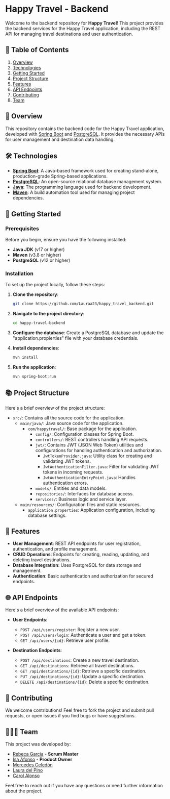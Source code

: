 # Happy Travel - Backend

Welcome to the backend repository for **Happy Travel**! This project provides the backend services for the Happy Travel application, including the REST API for managing travel destinations and user authentication.

## 📑 Table of Contents

1. [Overview](#-overview)
2. [Technologies](#-technologies)
3. [Getting Started](#-getting-started)
4. [Project Structure](#-project-structure)
5. [Features](#-features)
6. [API Endpoints](#-api-endpoints)
7. [Contributing](#-contributing)
8. [Team](#-team)

## 🧭 Overview

This repository contains the backend code for the Happy Travel application, developed with [Spring Boot](https://spring.io/projects/spring-boot) and [PostgreSQL](https://www.postgresql.org/). It provides the necessary APIs for user management and destination data handling.

## 🛠️ Technologies

- **[Spring Boot](https://spring.io/projects/spring-boot)**: A Java-based framework used for creating stand-alone, production-grade Spring-based applications.
- **[PostgreSQL](https://www.postgresql.org/)**: An open-source relational database management system.
- **[Java](https://www.oracle.com/java/)**: The programming language used for backend development.
- **[Maven](https://maven.apache.org/)**: A build automation tool used for managing project dependencies.

## 🚀 Getting Started

### Prerequisites

Before you begin, ensure you have the following installed:

- **Java JDK** (v17 or higher)
- **Maven** (v3.8 or higher)
- **PostgreSQL** (v12 or higher)

### Installation

To set up the project locally, follow these steps:

1. **Clone the repository**:
   ```bash
   git clone https://github.com/Lauraa23/happy_travel_backend.git

2. **Navigate to the project directory**:
   ```bash
   cd happy-travel-backend

3. **Configure the database**:
    Create a PostgreSQL database and update the "application.propierties" file with your database credentials.

4. **Install dependencies**:
   ```bash
   mvn install

5. **Run the application**:
   ```bash
   mvn spring-boot:run

## 📚 Project Structure

Here's a brief overview of the project structure:

- `src/`: Contains all the source code for the application.
  - `main/java/`: Java source code for the application.
    - `com/happytravel/`: Base package for the application.
      - `config/`: Configuration classes for Spring Boot.
      - `controllers/`: REST controllers handling API requests.
      - `jwt/`: Contains JWT (JSON Web Token) utilities and configurations for handling authentication and authorization.
        - `JwtTokenProvider.java`: Utility class for creating and validating JWT tokens.
        - `JwtAuthenticationFilter.java`: Filter for validating JWT tokens in incoming requests.
        - `JwtAuthenticationEntryPoint.java`: Handles authentication errors.
      - `models/`: Entities and data models.
      - `repositories/`: Interfaces for database access.
      - `services/`: Business logic and service layer.
  - `main/resources/`: Configuration files and static resources.
    - `application.properties`: Application configuration, including database settings.

## 📄 Features

- **User Management**: REST API endpoints for user registration, authentication, and profile management.
- **CRUD Operations**: Endpoints for creating, reading, updating, and deleting travel destinations.
- **Database Integration**: Uses PostgreSQL for data storage and management.
- **Authentication**: Basic authentication and authorization for secured endpoints.

## 🌐 API Endpoints

Here's a brief overview of the available API endpoints:

- **User Endpoints**:
  - `POST /api/users/register`: Register a new user.
  - `POST /api/users/login`: Authenticate a user and get a token.
  - `GET /api/users/{id}`: Retrieve user profile.

- **Destination Endpoints**:
  - `POST /api/destinations`: Create a new travel destination.
  - `GET /api/destinations`: Retrieve all travel destinations.
  - `GET /api/destinations/{id}`: Retrieve a specific destination.
  - `PUT /api/destinations/{id}`: Update a specific destination.
  - `DELETE /api/destinations/{id}`: Delete a specific destination.

## 🤝 Contributing

We welcome contributions! Feel free to fork the project and submit pull requests, or open issues if you find bugs or have suggestions.

## 🧑‍🤝‍🧑 Team

This project was developed by:

- [Rebeca Garcia](https://github.com/rebkg87) - **Scrum Master**
- [Isa Afonso](https://github.com/IsaLagu) - **Product Owner**
- [Mercedes Celedón](https://github.com/Mercedes-Celedon)
- [Laura del Pino](https://github.com/Lauraa23)
- [Carol Alonso](https://github.com/Calonsogon)

Feel free to reach out if you have any questions or need further information about the project.


